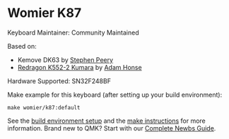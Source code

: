 # Womier K87

Keyboard Maintainer: Community Maintained

Based on:

-   Kemove DK63 by [Stephen Peery](https://github.com/smp4488)
-   [Redragon K552-2 Kumara](https://github.com/SonixQMK/qmk_firmware/tree/sn32_openrgb/keyboards/redragon/k552/rev2) by [Adam Honse](https://github.com/CalcProgrammer1)

Hardware Supported: SN32F248BF

Make example for this keyboard (after setting up your build environment):

    make womier/k87:default

See the [build environment setup](https://docs.qmk.fm/#/getting_started_build_tools) and the [make instructions](https://docs.qmk.fm/#/getting_started_make_guide) for more information. Brand new to QMK? Start with our [Complete Newbs Guide](https://docs.qmk.fm/#/newbs).
